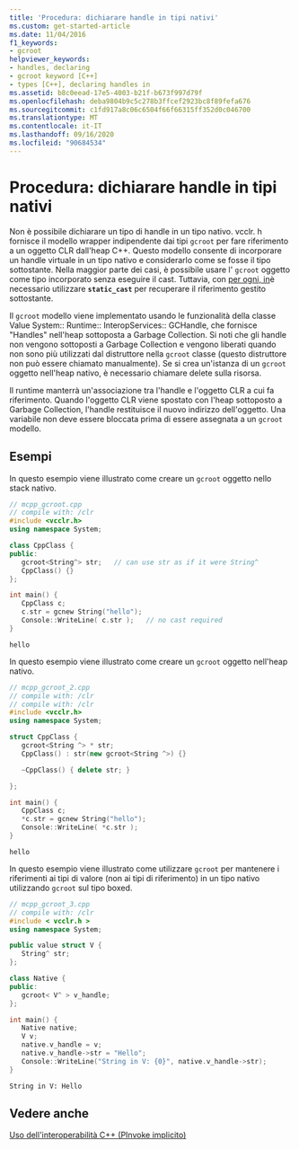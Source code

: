```yaml
---
title: 'Procedura: dichiarare handle in tipi nativi'
ms.custom: get-started-article
ms.date: 11/04/2016
f1_keywords:
- gcroot
helpviewer_keywords:
- handles, declaring
- gcroot keyword [C++]
- types [C++], declaring handles in
ms.assetid: b8c0eead-17e5-4003-b21f-b673f997d79f
ms.openlocfilehash: deba9804b9c5c278b3ffcef2923bc8f89fefa676
ms.sourcegitcommit: c1fd917a8c06c6504f66f66315ff352d0c046700
ms.translationtype: MT
ms.contentlocale: it-IT
ms.lasthandoff: 09/16/2020
ms.locfileid: "90684534"
---
```

# <a name="how-to-declare-handles-in-native-types"></a>Procedura: dichiarare handle in tipi nativi

Non è possibile dichiarare un tipo di handle in un tipo nativo. vcclr. h fornisce il modello wrapper indipendente dai tipi `gcroot` per fare riferimento a un oggetto CLR dall'heap C++. Questo modello consente di incorporare un handle virtuale in un tipo nativo e considerarlo come se fosse il tipo sottostante. Nella maggior parte dei casi, è possibile usare l' `gcroot` oggetto come tipo incorporato senza eseguire il cast. Tuttavia, con [per ogni, in](../dotnet/for-each-in.md)è necessario utilizzare **`static_cast`** per recuperare il riferimento gestito sottostante.

Il `gcroot` modello viene implementato usando le funzionalità della classe Value System:: Runtime:: InteropServices:: GCHandle, che fornisce "Handles" nell'heap sottoposta a Garbage Collection. Si noti che gli handle non vengono sottoposti a Garbage Collection e vengono liberati quando non sono più utilizzati dal distruttore nella `gcroot` classe (questo distruttore non può essere chiamato manualmente). Se si crea un'istanza di un `gcroot` oggetto nell'heap nativo, è necessario chiamare delete sulla risorsa.

Il runtime manterrà un'associazione tra l'handle e l'oggetto CLR a cui fa riferimento. Quando l'oggetto CLR viene spostato con l'heap sottoposto a Garbage Collection, l'handle restituisce il nuovo indirizzo dell'oggetto. Una variabile non deve essere bloccata prima di essere assegnata a un `gcroot` modello.

## <a name="examples"></a>Esempi

In questo esempio viene illustrato come creare un `gcroot` oggetto nello stack nativo.

```cpp
// mcpp_gcroot.cpp
// compile with: /clr
#include <vcclr.h>
using namespace System;

class CppClass {
public:
   gcroot<String^> str;   // can use str as if it were String^
   CppClass() {}
};

int main() {
   CppClass c;
   c.str = gcnew String("hello");
   Console::WriteLine( c.str );   // no cast required
}
```

```Output
hello
```

In questo esempio viene illustrato come creare un `gcroot` oggetto nell'heap nativo.

```cpp
// mcpp_gcroot_2.cpp
// compile with: /clr
// compile with: /clr
#include <vcclr.h>
using namespace System;

struct CppClass {
   gcroot<String ^> * str;
   CppClass() : str(new gcroot<String ^>) {}

   ~CppClass() { delete str; }

};

int main() {
   CppClass c;
   *c.str = gcnew String("hello");
   Console::WriteLine( *c.str );
}
```

```Output
hello
```

In questo esempio viene illustrato come utilizzare `gcroot` per mantenere i riferimenti ai tipi di valore (non ai tipi di riferimento) in un tipo nativo utilizzando `gcroot` sul tipo boxed.

```cpp
// mcpp_gcroot_3.cpp
// compile with: /clr
#include < vcclr.h >
using namespace System;

public value struct V {
   String^ str;
};

class Native {
public:
   gcroot< V^ > v_handle;
};

int main() {
   Native native;
   V v;
   native.v_handle = v;
   native.v_handle->str = "Hello";
   Console::WriteLine("String in V: {0}", native.v_handle->str);
}
```

```Output
String in V: Hello
```

## <a name="see-also"></a>Vedere anche

[Uso dell'interoperabilità C++ (PInvoke implicito)](../dotnet/using-cpp-interop-implicit-pinvoke.md)
